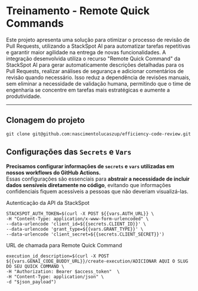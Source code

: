 # Treinamento - Remote Quick Commands


Este projeto apresenta uma solução para otimizar o processo de revisão de Pull Requests, utilizando a StackSpot AI para automatizar tarefas repetitivas e garantir maior agilidade na entrega de novas funcionalidades. A integração desenvolvida utiliza o recurso "Remote Quick Command" da StackSpot AI para gerar automaticamente descrições detalhadas para os Pull Requests, realizar análises de segurança e adicionar comentários de revisão quando necessário. Isso reduz a dependência de revisões manuais, sem eliminar a necessidade de validação humana, permitindo que o time de engenharia se concentre em tarefas mais estratégicas e aumente a produtividade.

---

## Clonagem do projeto

```
git clone git@github.com:nascimentolucaszup/efficiency-code-review.git
```

## Configurações das `Secrets` e `Vars`

**Precisamos configurar informações de `secrets` e `vars` utilizadas em nossos workflows do GitHub Actions.**  
Essas configurações são essenciais para **abstrair a necessidade de incluir dados sensíveis diretamente no código**, evitando que informações confidenciais fiquem acessíveis a pessoas que não deveriam visualizá-las.

Autenticação da API da StackSpot
```
STACKSPOT_AUTH_TOKEN=$(curl -X POST ${{vars.AUTH_URL}} \
-H "Content-Type: application/x-www-form-urlencoded" \
--data-urlencode 'client_id=${{secrets.CLIENT_ID}}' \
--data-urlencode 'grant_type=${{vars.GRANT_TYPE}}' \
--data-urlencode 'client_secret=${{secrets.CLIENT_SECRET}}')
```

URL de chamada para Remote Quick Command
```
execution_id_description=$(curl -X POST ${{vars.GENAI_CODE_BUDDY_URL}}/create-execution/ADICIONAR AQUI O SLUG DO SEU QUICK COMMAND \
-H "Authorization: Bearer $access_token"  \
-H "Content-Type: application/json" \
-d "$json_payload")
```